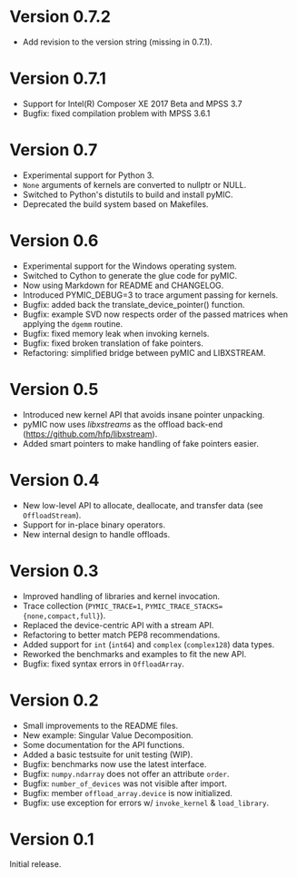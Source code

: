 # Version 0.7.2
* Add revision to the version string (missing in 0.7.1).


# Version 0.7.1
* Support for Intel(R) Composer XE 2017 Beta and MPSS 3.7 
* Bugfix: fixed compilation problem with MPSS 3.6.1


# Version 0.7
* Experimental support for Python 3.
* `None` arguments of kernels are converted to nullptr or NULL.
* Switched to Python's distutils to build and install pyMIC.
* Deprecated the build system based on Makefiles.


# Version 0.6
* Experimental support for the Windows operating system.
* Switched to Cython to generate the glue code for pyMIC.
* Now using Markdown for README and CHANGELOG.
* Introduced PYMIC_DEBUG=3 to trace argument passing for kernels.
* Bugfix: added back the translate_device_pointer() function.
* Bugfix: example SVD now respects order of the passed matrices when applying the `dgemm` routine.
* Bugfix: fixed memory leak when invoking kernels.
* Bugfix: fixed broken translation of fake pointers.
* Refactoring: simplified bridge between pyMIC and LIBXSTREAM.


# Version 0.5
* Introduced new kernel API that avoids insane pointer unpacking.
* pyMIC now uses _libxstreams_ as the offload back-end (<https://github.com/hfp/libxstream>).
* Added smart pointers to make handling of fake pointers easier.


# Version 0.4
* New low-level API to allocate, deallocate, and transfer data (see `OffloadStream`).
* Support for in-place binary operators.
* New internal design to handle offloads.


# Version 0.3
* Improved handling of libraries and kernel invocation.
* Trace collection (`PYMIC_TRACE=1`, `PYMIC_TRACE_STACKS={none,compact,full}`).
* Replaced the device-centric API with a stream API.
* Refactoring to better match PEP8 recommendations.
* Added support for `int` (`int64`) and `complex` (`complex128`) data types.
* Reworked the benchmarks and examples to fit the new API.
* Bugfix: fixed syntax errors in `OffloadArray`.


# Version 0.2
* Small improvements to the README files.
* New example: Singular Value Decomposition.
* Some documentation for the API functions.
* Added a basic testsuite for unit testing (WIP).
* Bugfix: benchmarks now use the latest interface.
* Bugfix: `numpy.ndarray` does not offer an attribute `order`.
* Bugfix: `number_of_devices` was not visible after import.
* Bugfix: member `offload_array.device` is now initialized.
* Bugfix: use exception for errors w/ `invoke_kernel` & `load_library`.


# Version 0.1
Initial release.
